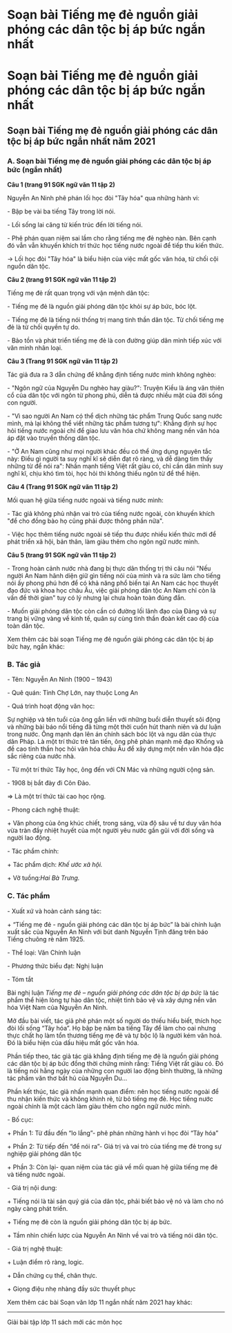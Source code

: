 # Soạn bài Tiếng mẹ đẻ nguồn giải phóng các dân tộc bị áp bức ngắn nhất

# Soạn bài Tiếng mẹ đẻ nguồn giải phóng các dân tộc bị áp bức ngắn nhất

## Soạn bài Tiếng mẹ đẻ nguồn giải phóng các dân tộc bị áp bức ngắn nhất năm 2021

### **A. Soạn bài Tiếng mẹ đẻ nguồn giải phóng các dân tộc bị áp bức (ngắn nhất)**

**Câu 1 (trang 91 SGK ngữ văn 11 tập 2)**

Nguyễn An Ninh phê phán lối học đòi "Tây hóa" qua những hành vi: 

\- Bập bẹ vài ba tiếng Tây trong lời nói. 

\- Lối sống lai căng từ kiến trúc đến lời tiếng nói. 

\- Phê phán quan niệm sai lầm cho rằng tiếng mẹ đẻ nghèo nàn. Bên cạnh đó vẫn vẫn khuyến khích trí thức học tiếng nước ngoài để tiếp thu kiến thức. 

→ Lối học đòi "Tây hóa" là biểu hiện của việc mất gốc văn hóa, từ chối cội nguồn dân tộc. 

**Câu 2 (trang 91 SGK ngữ văn 11 tập 2)**

Tiếng mẹ đẻ rất quan trọng với vận mệnh dân tộc: 

\- Tiếng mẹ đẻ là nguồn giải phóng dân tộc khỏi sự áp bức, bóc lột. 

\- Tiếng mẹ đẻ là tiếng nói thống trị mang tinh thần dân tộc. Từ chối tiếng mẹ đẻ là từ chối quyền tự do. 

\- Bảo tồn và phát triển tiếng mẹ đẻ là con đường giúp dân mình tiếp xúc với văn minh nhân loại. 

**Câu 3 (Trang 91 SGK ngữ văn 11 tập 2)**

Tác giả đưa ra 3 dẫn chứng để khẳng định tiếng nước mình không nghèo: 

\- "Ngôn ngữ của Nguyễn Du nghèo hay giàu?": Truyện Kiều là áng văn thiên cổ của dân tộc với ngôn từ phong phú, diễn tả được nhiều mặt của đời sống con người. 

\- "Vì sao người An Nam có thể dịch những tác phẩm Trung Quốc sang nước mình, mà lại không thể viết những tác phẩm tương tự": Khẳng định sự học hỏi tiếng nước ngoài chỉ để giao lưu văn hóa chứ không mang nền văn hóa áp đặt vào truyền thống dân tộc. 

\- "Ở An Nam cũng như mọi người khác đều có thể ứng dụng nguyên tắc này: Điều gì người ta suy nghĩ kĩ sẽ diễn đạt rõ ràng, và dễ dàng tìm thấy những từ để nói ra": Nhấn mạnh tiếng Việt rất giàu có, chỉ cần dân mình suy nghĩ kĩ, chịu khó tìm tòi, học hỏi thì không thiếu ngôn từ để thể hiện. 

**Câu 4 (Trang 91 SGK ngữ văn 11 tập 2)**

Mối quan hệ giữa tiếng nước ngoài và tiếng nước mình: 

\- Tác giả không phủ nhận vai trò của tiếng nước ngoài, còn khuyến khích "để cho đồng bào họ cũng phải được thông phần nữa". 

\- Việc học thêm tiếng nước ngoài sẽ tiếp thu được nhiều kiến thức mới để phát triển xã hội, bản thân, làm giàu thêm cho ngôn ngữ nước mình. 

**Câu 5 (trang 91 SGK ngữ văn 11 tập 2)**

\- Trong hoàn cảnh nước nhà đang bị thực dân thống trị thì câu nói "Nếu người An Nam hãnh diện giữ gìn tiếng nói của mình và ra sức làm cho tiếng nói ấy phong phú hơn để có khả năng phổ biến tại An Nam các học thuyết đạo đức và khoa học châu Âu, việc giải phóng dân tộc An Nam chỉ còn là vấn đề thời gian" tuy có lý nhưng lại chưa hoàn toàn đúng đắn. 

\- Muốn giải phóng dân tộc còn cần có đường lối lãnh đạo của Đảng và sự trang bị vững vàng về kinh tế, quân sự cùng tinh thần đoàn kết cao độ của toàn dân tộc. 

Xem thêm các bài soạn Tiếng mẹ đẻ nguồn giải phóng các dân tộc bị áp bức hay, ngắn khác:

### **B. Tác giả**

\- Tên: Nguyễn An Ninh (1900 – 1943)

\- Quê quán: Tỉnh Chợ Lớn, nay thuộc Long An

\- Quá trình hoạt động văn học:

Sự nghiệp và tên tuổi của ông gắn liền với những buổi diễn thuyết sôi động và những bài báo nổi tiếng đã từng một thời cuốn hút thanh niên và dư luận trong nước. Ông mạnh dạn lên án chính sách bóc lột và ngu dân của thực dân Pháp. Là một trí thức trẻ tân tiến, ông phê phán mạnh mẽ đạo Khổng và đề cao tinh thần học hỏi văn hóa châu Âu để xây dựng một nền văn hóa đặc sắc riêng của nước nhà. 

\- Từ một trí thức Tây học, ông đến với CN Mác và những người cộng sản.

\- 1908 bị bắt đày đi Côn Đảo.

=> Là một trí thức tài cao học rộng.

\- Phong cách nghệ thuật: 

\+ Văn phong của ông khúc chiết, trong sáng, vừa độ sâu về tư duy văn hóa vừa tràn đầy nhiệt huyết của một người yêu nước gần gũi với đời sống và người lao động.

\- Tác phẩm chính: 

\+ Tác phẩm dịch: _Khế ước xã hội._

\+ Vở tuồng:_Hai Bà Trưng._

### **C. Tác phẩm**

\- Xuất xứ và hoàn cảnh sáng tác: 

\+ “Tiếng mẹ đẻ - nguồn giải phóng các dân tộc bị áp bức” là bài chính luận xuất sắc của Nguyễn An Ninh với bút danh Nguyễn Tịnh đăng trên báo Tiếng chuông rè năm 1925.

\- Thể loại: Văn Chính luận

\- Phương thức biểu đạt: Nghị luận

\- Tóm tắt

Bài nghị luận _Tiếng mẹ đẻ – nguồn giải phóng các dân tộc bị áp bức_ là tác phẩm thể hiện lòng tự hào dân tộc, nhiệt tình bảo vệ và xây dựng nền văn hóa Việt Nam của Nguyễn An Ninh.

Mở đầu bài viết, tác giả phê phán một số người do thiếu hiểu biết, thích học đòi lối sống “Tây hóa”. Họ bập bẹ năm ba tiếng Tây để làm cho oai nhưng thực chất họ làm tổn thương tiếng mẹ đẻ và tự bộc lộ là người kém văn hoá. Đó là biểu hiện của dấu hiệu mất gốc văn hóa.

Phần tiếp theo, tác giả tác giả khẳng định tiếng mẹ đẻ là nguồn giải phóng các dân tộc bị áp bức đồng thời chứng minh rằng: Tiếng Việt rất giàu có. Đó là tiếng nói hằng ngày của những con người lao động bình thường, là những tác phẩm văn thơ bất hủ của Nguyễn Du...

Phần kết thúc, tác giả nhấn mạnh quan điểm: nên học tiếng nước ngoài để thu nhận kiến thức và không khinh rẻ, từ bỏ tiếng mẹ đẻ. Học tiếng nước ngoài chính là một cách làm giàu thêm cho ngôn ngữ nước mình.

\- Bố cục: 

\+ Phần 1: Từ đầu đến “lo lắng”- phê phán những hành vi học đòi “Tây hóa”

\+ Phần 2: Từ tiếp đến “để nói ra”- Giá trị và vai trò của tiếng mẹ đẻ trong sự nghiệp giải phóng dân tộc

\+ Phần 3: Còn lại- quan niệm của tác giả về mối quan hệ giữa tiếng mẹ đẻ và tiếng nước ngoài.

\- Giá trị nội dung: 

\+ Tiếng nói là tài sản quý giá của dân tộc, phải biết bảo vệ nó và làm cho nó ngày càng phát triển.

\+ Tiếng mẹ đẻ còn là nguồn giải phóng dân tộc bị áp bức.

\+ Tầm nhìn chiến lược của Nguyễn An Ninh về vai trò và tiếng nói dân tộc.

\- Giá trị nghệ thuật: 

\+ Luận điểm rõ ràng, logic.

\+ Dẫn chứng cụ thể, chân thực.

\+ Giọng điệu nhẹ nhàng đầy sức thuyết phục

Xem thêm các bài Soạn văn lớp 11 ngắn nhất năm 2021 hay khác:

* * *

Giải bài tập lớp 11 sách mới các môn học
